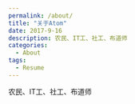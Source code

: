 ```yaml
---
permalink: /about/
title: "关于Atom"
date: 2017-9-16
description: 农民、IT工、社工、布道师
categories:
  - About
tags:
  - Resume
---
```


农民、IT工、社工、布道师

